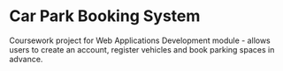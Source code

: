 # Car Park Booking System
Coursework project for Web Applications Development module - allows users to create an account, register vehicles and book parking spaces in advance.
